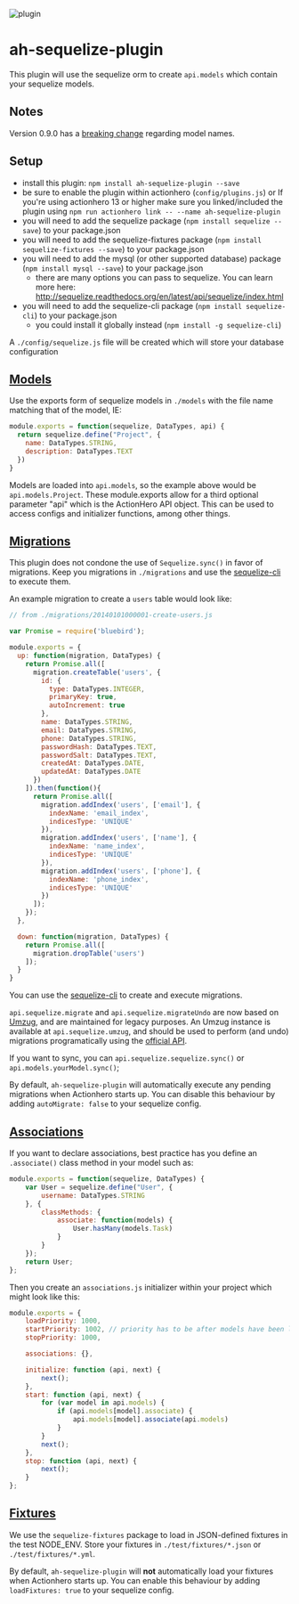 ![plugin](https://i.imgur.com/nd1btLt.png)
# ah-sequelize-plugin

This plugin will use the sequelize orm to create `api.models` which contain your sequelize models.

## Notes
Version 0.9.0 has a [breaking change](https://github.com/evantahler/ah-sequelize-plugin/pull/30) regarding model names.

## Setup

- install this plugin: `npm install ah-sequelize-plugin --save`
- be sure to enable the plugin within actionhero (`config/plugins.js`) or If you're using actionhero 13 or higher make sure you linked/included the plugin using `npm run actionhero link -- --name ah-sequelize-plugin`
- you will need to add the sequelize package (`npm install sequelize --save`) to your package.json
- you will need to add the sequelize-fixtures package (`npm install sequelize-fixtures --save`) to your package.json
- you will need to add the mysql (or other supported database) package (`npm install mysql --save`) to your package.json
  - there are many options you can pass to sequelize.  You can learn more here: http://sequelize.readthedocs.org/en/latest/api/sequelize/index.html
- you will need to add the sequelize-cli package (`npm install sequelize-cli`) to your package.json
  - you could install it globally instead (`npm install -g sequelize-cli`)

A `./config/sequelize.js` file will be created which will store your database configuration

## [Models](http://docs.sequelizejs.com/en/latest/api/models)

Use the exports form of sequelize models in `./models` with the file name matching that of the model, IE:

```javascript
module.exports = function(sequelize, DataTypes, api) {
  return sequelize.define("Project", {
    name: DataTypes.STRING,
    description: DataTypes.TEXT
  })
}
```

Models are loaded into `api.models`, so the example above would be `api.models.Project`. These module.exports allow for a third optional parameter "api" which is the ActionHero API object. This can be used to access configs and initializer functions, among other things.

## [Migrations](http://docs.sequelizejs.com/en/latest/api/migrations)

This plugin does not condone the use of `Sequelize.sync()` in favor of migrations.  Keep you migrations in `./migrations` and use the [sequelize-cli](https://github.com/sequelize/cli) to execute them.

An example migration to create a `users` table would look like:
```javascript
// from ./migrations/20140101000001-create-users.js

var Promise = require('bluebird');

module.exports = {
  up: function(migration, DataTypes) {
    return Promise.all([
      migration.createTable('users', {
        id: {
          type: DataTypes.INTEGER,
          primaryKey: true,
          autoIncrement: true
        },
        name: DataTypes.STRING,
        email: DataTypes.STRING,
        phone: DataTypes.STRING,
        passwordHash: DataTypes.TEXT,
        passwordSalt: DataTypes.TEXT,
        createdAt: DataTypes.DATE,
        updatedAt: DataTypes.DATE
      })
    ]).then(function(){
      return Promise.all([
        migration.addIndex('users', ['email'], {
          indexName: 'email_index',
          indicesType: 'UNIQUE'
        }),
        migration.addIndex('users', ['name'], {
          indexName: 'name_index',
          indicesType: 'UNIQUE'
        }),
        migration.addIndex('users', ['phone'], {
          indexName: 'phone_index',
          indicesType: 'UNIQUE'
        })
      ]);
    });
  },

  down: function(migration, DataTypes) {
    return Promise.all([
      migration.dropTable('users')
    ]);
  }
}
```

You can use the [sequelize-cli](http://docs.sequelizejs.com/en/latest/docs/migrations/) to create and execute migrations.

`api.sequelize.migrate` and `api.sequelize.migrateUndo` are now based on [Umzug](https://github.com/sequelize/umzug), and are maintained for legacy purposes.
An Umzug instance is available at `api.sequelize.umzug`, and should be used to perform (and undo) migrations programatically using the [official API](https://github.com/sequelize/umzug#api).

If you want to sync, you can `api.sequelize.sequelize.sync()` or `api.models.yourModel.sync()`;

By default, `ah-sequelize-plugin` will automatically execute any pending migrations when Actionhero starts up. You can disable this behaviour by adding `autoMigrate: false` to your sequelize config.

## [Associations](http://docs.sequelizejs.com/en/latest/api/associations)

If you want to declare associations, best practice has you define an `.associate()` class method in your model such as:

```javascript
module.exports = function(sequelize, DataTypes) {
    var User = sequelize.define("User", {
        username: DataTypes.STRING
    }, {
        classMethods: {
            associate: function(models) {
                User.hasMany(models.Task)
            }
        }
    });
    return User;
};
```

Then you create an `associations.js` initializer within your project which might look like this:

```javascript
module.exports = {
    loadPriority: 1000,
    startPriority: 1002, // priority has to be after models have been loaded
    stopPriority: 1000,

    associations: {},

    initialize: function (api, next) {
        next();
    },
    start: function (api, next) {
	    for (var model in api.models) {
            if (api.models[model].associate) {
                api.models[model].associate(api.models)
            }
        }
        next();
    },
    stop: function (api, next) {
        next();
    }
};
```

## [Fixtures](https://github.com/domasx2/sequelize-fixtures)

We use the `sequelize-fixtures` package to load in JSON-defined fixtures in the test NODE\_ENV.  Store your fixtures in `./test/fixtures/*.json` or `./test/fixtures/*.yml`.

By default, `ah-sequelize-plugin` will **not** automatically load your fixtures when Actionhero starts up. You can enable this behaviour by adding `loadFixtures: true` to your sequelize config.
